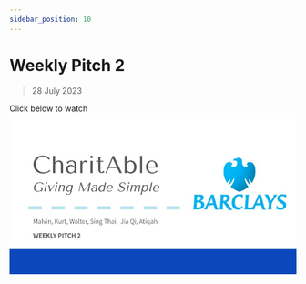 ```yaml
---
sidebar_position: 10
---
```


# Weekly Pitch 2
> 28 July 2023

Click below to watch
[![Pitch 2 Youtube Video](./img/2023-07-28/pitch2.jpg)](https://youtu.be/xMiHauR38DU)